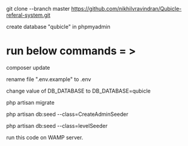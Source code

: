 git clone --branch master https://github.com/nikhilvravindran/Qubicle-referal-system.git

create database "qubicle" in phpmyadmin

run below commands = > 
================================

composer update

rename  file ".env.example" to .env

change value of DB_DATABASE to DB_DATABASE=qubicle  

php artisan migrate 

php artisan db:seed --class=CreateAdminSeeder

php artisan db:seed --class=levelSeeder

run this code on WAMP server.
